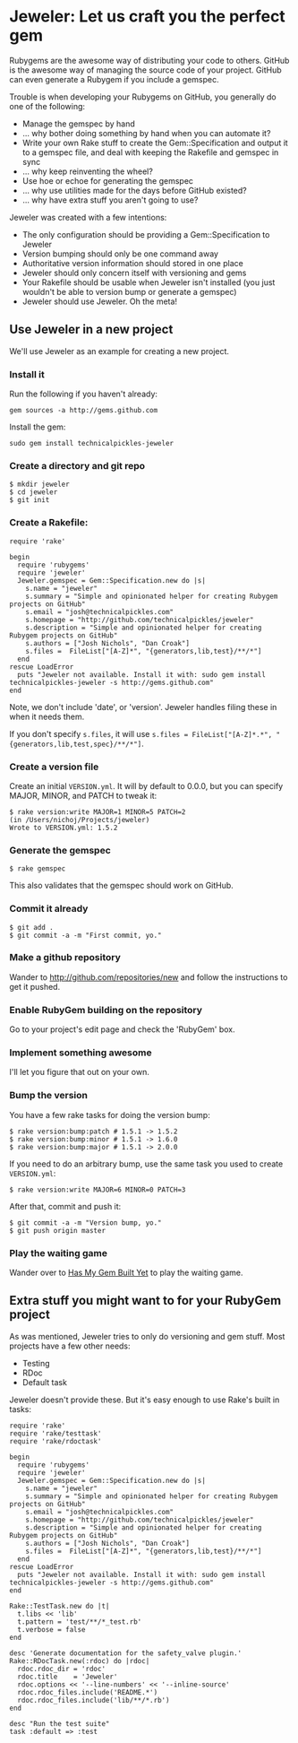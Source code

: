 # Jeweler: Let us craft you the perfect gem

Rubygems are the awesome way of distributing your code to others. GitHub is the awesome way of managing the source code of your project. GitHub can even generate a Rubygem if you include a gemspec.

Trouble is when developing your Rubygems on GitHub, you generally do one of the following:

 * Manage the gemspec by hand
  * ... why bother doing something by hand when you can automate it?
 * Write your own Rake stuff to create the Gem::Specification and output it to a gemspec file, and deal with keeping the Rakefile and gemspec in sync
  * ... why keep reinventing the wheel?
 * Use hoe or echoe for generating the gemspec
  * ... why use utilities made for the days before GitHub existed?
  * ... why have extra stuff you aren't going to use?
 
Jeweler was created with a few intentions:

 * The only configuration should be providing a Gem::Specification to Jeweler
 * Version bumping should only be one command away
 * Authoritative version information should stored in one place
 * Jeweler should only concern itself with versioning and gems
 * Your Rakefile should be usable when Jeweler isn't installed (you just wouldn't be able to version bump or generate a gemspec)
 * Jeweler should use Jeweler. Oh the meta!
 
## Use Jeweler in a new project

We'll use Jeweler as an example for creating a new project.

### Install it

Run the following if you haven't already:

    gem sources -a http://gems.github.com

Install the gem:

    sudo gem install technicalpickles-jeweler

### Create a directory and git repo

    $ mkdir jeweler
    $ cd jeweler
    $ git init

### Create a Rakefile:

    require 'rake'
    
    begin
      require 'rubygems'
      require 'jeweler'
      Jeweler.gemspec = Gem::Specification.new do |s|
        s.name = "jeweler"
        s.summary = "Simple and opinionated helper for creating Rubygem projects on GitHub"
        s.email = "josh@technicalpickles.com"
        s.homepage = "http://github.com/technicalpickles/jeweler"
        s.description = "Simple and opinionated helper for creating Rubygem projects on GitHub"
        s.authors = ["Josh Nichols", "Dan Croak"]
        s.files =  FileList["[A-Z]*", "{generators,lib,test}/**/*"]
      end
    rescue LoadError
      puts "Jeweler not available. Install it with: sudo gem install technicalpickles-jeweler -s http://gems.github.com"
    end

Note, we don't include 'date', or 'version'. Jeweler handles filing these in when it needs them.

If you don't specify `s.files`, it will use `s.files = FileList["[A-Z]*.*", "{generators,lib,test,spec}/**/*"]`.

### Create a version file

Create an initial `VERSION.yml`. It will by default to 0.0.0, but you can specify MAJOR, MINOR, and PATCH to tweak it:

    $ rake version:write MAJOR=1 MINOR=5 PATCH=2
    (in /Users/nichoj/Projects/jeweler)
    Wrote to VERSION.yml: 1.5.2

### Generate the gemspec

    $ rake gemspec
    
This also validates that the gemspec should work on GitHub.

### Commit it already

    $ git add .
    $ git commit -a -m "First commit, yo."
    
### Make a github repository

Wander to http://github.com/repositories/new and follow the instructions to get it pushed.

### Enable RubyGem building on the repository

Go to your project's edit page and check the 'RubyGem' box.

### Implement something awesome

I'll let you figure that out on your own.

### Bump the version

You have a few rake tasks for doing the version bump:

    $ rake version:bump:patch # 1.5.1 -> 1.5.2
    $ rake version:bump:minor # 1.5.1 -> 1.6.0
    $ rake version:bump:major # 1.5.1 -> 2.0.0

If you need to do an arbitrary bump, use the same task you used to create `VERSION.yml`:

    $ rake version:write MAJOR=6 MINOR=0 PATCH=3

After that, commit and push it:

    $ git commit -a -m "Version bump, yo."
    $ git push origin master

### Play the waiting game

Wander over to [Has My Gem Built Yet](http://hasmygembuiltyet.org/) to play the waiting game.

## Extra stuff you might want to for your RubyGem project

As was mentioned, Jeweler tries to only do versioning and gem stuff. Most projects have a few other needs:

 * Testing
 * RDoc
 * Default task

Jeweler doesn't provide these. But it's easy enough to use Rake's built in tasks:

    require 'rake'
    require 'rake/testtask'
    require 'rake/rdoctask'

    begin
      require 'rubygems'
      require 'jeweler'
      Jeweler.gemspec = Gem::Specification.new do |s|
        s.name = "jeweler"
        s.summary = "Simple and opinionated helper for creating Rubygem projects on GitHub"
        s.email = "josh@technicalpickles.com"
        s.homepage = "http://github.com/technicalpickles/jeweler"
        s.description = "Simple and opinionated helper for creating Rubygem projects on GitHub"
        s.authors = ["Josh Nichols", "Dan Croak"]
        s.files =  FileList["[A-Z]*", "{generators,lib,test}/**/*"]
      end
    rescue LoadError
      puts "Jeweler not available. Install it with: sudo gem install technicalpickles-jeweler -s http://gems.github.com"
    end

    Rake::TestTask.new do |t|
      t.libs << 'lib'
      t.pattern = 'test/**/*_test.rb'
      t.verbose = false
    end

    desc 'Generate documentation for the safety_valve plugin.'
    Rake::RDocTask.new(:rdoc) do |rdoc|
      rdoc.rdoc_dir = 'rdoc'
      rdoc.title    = 'Jeweler'
      rdoc.options << '--line-numbers' << '--inline-source'
      rdoc.rdoc_files.include('README.*')
      rdoc.rdoc_files.include('lib/**/*.rb')
    end

    desc "Run the test suite"
    task :default => :test
